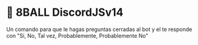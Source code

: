 # 🎱 8BALL DiscordJSv14
Un comando para que le hagas preguntas cerradas al bot y el te responde con "Si, No, Tal vez, Probablemente, Probablemente No"
